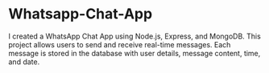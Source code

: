 # Whatsapp-Chat-App
I created a WhatsApp Chat App using Node.js, Express, and MongoDB. This project allows users to send and receive real-time messages. Each message is stored in the database with user details, message content, time, and date. 

